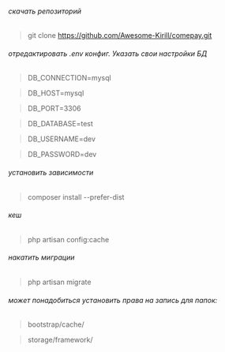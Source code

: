 ###### скачать репозиторий
> git clone https://github.com/Awesome-Kirill/comepay.git
###### отредактировать .env конфиг. Указать свои настройки БД
>DB_CONNECTION=mysql

>DB_HOST=mysql

>DB_PORT=3306

>DB_DATABASE=test

>DB_USERNAME=dev

>DB_PASSWORD=dev

###### установить зависимости
> composer install --prefer-dist
###### кеш
> php artisan config:cache 
###### накатить миграции
> php artisan migrate
###### может понадобиться установить права на запись для папок:
> bootstrap/cache/

> storage/framework/
